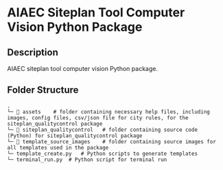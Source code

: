 # AIAEC Siteplan Tool Computer Vision Python Package

## Description

AIAEC siteplan tool computer vision Python package.

## Folder Structure

```
.
└─ 📁 assets    # folder containing necessary help files, including images, config files, csv/json file for city rules, for the siteplan_qualitycontrol package
└─ 📁 siteplan_qualitycontrol   # folder containing source code (Python) for siteplan_qualitycontrol package
└─ 📁 template_source_images    # folder containing source images for all templates used in the package
└─ template_create.py   # Python scripts to generate templates
└─ terminal_run.py  # Python script for terminal run
```
